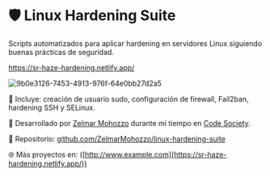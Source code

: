 # 🛡️ Linux Hardening Suite

Scripts automatizados para aplicar hardening en servidores Linux siguiendo buenas prácticas de seguridad.

https://sr-haze-hardening.netlify.app/

![9b0e3126-7453-4913-976f-64e0bb27d2a5](https://github.com/user-attachments/assets/bf65c524-26e2-4876-925a-f97738b00f17)


🔐 Incluye: creación de usuario sudo, configuración de firewall, Fail2ban, hardening SSH y SELinux.

👤 Desarrollado por [Zelmar Mohozzo](https://github.com/ZelmarMohozzo) durante mi tiempo en [Code Society](https://www.codesociety.dev).

🔗 Repositorio: [github.com/ZelmarMohozzo/linux-hardening-suite](https://github.com/ZelmarMohozzo/linux-hardening-suite)

🌐 Más proyectos en: ([http://www.example.com](https://sr-haze-hardening.netlify.app/))

